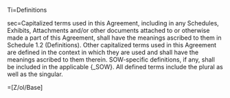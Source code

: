 Ti=Definitions

sec=Capitalized terms used in this Agreement, including in any Schedules, Exhibits, Attachments and/or other documents attached to or otherwise made a part of this Agreement, shall have the meanings ascribed to them in Schedule 1.2 (Definitions). Other capitalized terms used in this Agreement are defined in the context in which they are used and shall have the meanings ascribed to them therein. SOW-specific definitions, if any, shall be included in the applicable {_SOW}. All defined terms include the plural as well as the singular.

=[Z/ol/Base]
